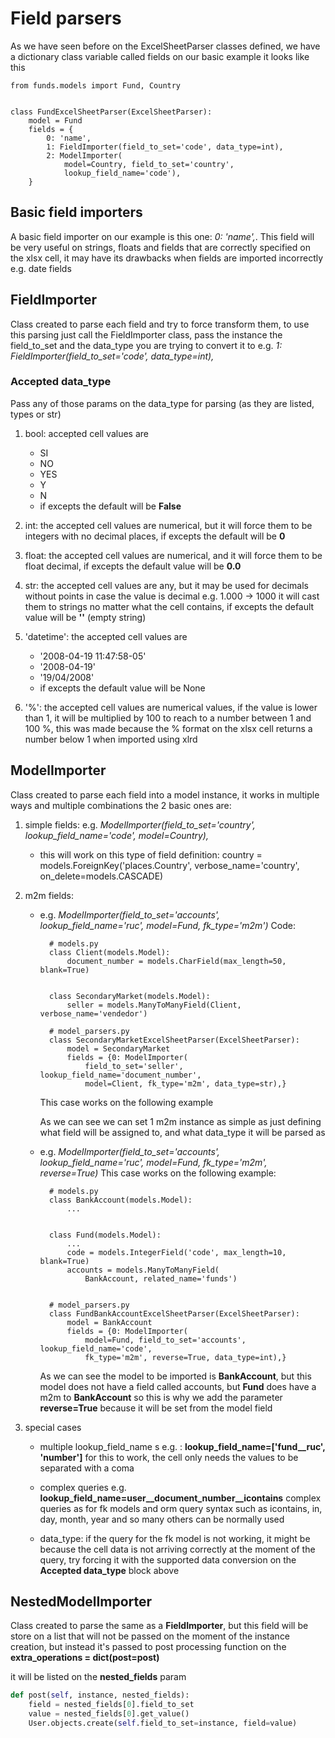 # Field parsers

As we have seen before on the ExcelSheetParser classes defined, we have a dictionary
class variable called fields on our basic example it looks like this

    from funds.models import Fund, Country


	class FundExcelSheetParser(ExcelSheetParser):
		model = Fund
		fields = {
			0: 'name',
			1: FieldImporter(field_to_set='code', data_type=int),
			2: ModelImporter(
				model=Country, field_to_set='country',
				lookup_field_name='code'),
		}


## Basic field importers

A basic field importer on our example is this one: *0: 'name',*.
This field will be very useful on strings, floats and fields that are correctly 
specified on the xlsx cell, it may have its drawbacks when fields are imported
incorrectly e.g. date fields
 
 
## FieldImporter

Class created to parse each field and try to force transform them, to use this parsing just
call the FieldImporter class, pass the instance the field_to_set and the data_type you are 
trying to convert it to e.g. *1: FieldImporter(field_to_set='code', data_type=int),*


### Accepted **data_type**

Pass any of those params on the data_type for parsing (as they are listed, types or str) 

1. bool: accepted cell values are 
    - SI 
    - NO
    - YES
    - Y
    - N 
    - if excepts the default will be **False**

2. int: the accepted cell values are numerical, but it will force them to be integers with 
    no decimal places, if excepts the default will be **0**

3. float: the accepted cell values are numerical, and it will force them to be float decimal,
    if excepts the default value will be **0.0**

4. str: the accepted cell values are any, but it may be used for decimals without points in case
    the value is decimal e.g. 1.000 -> 1000 it will cast them to strings no matter what the 
    cell contains, if excepts the default value will be **''** (empty string)

5. 'datetime': the accepted cell values are 
    - '2008-04-19 11:47:58-05'
    - '2008-04-19'
    - '19/04/2008'
    - if excepts the default value will be None

6. '%': the accepted cell values are numerical values, if the value is lower than 1,
    it will be multiplied by 100 to reach to a number between 1 and 100 %, this was made 
    because the % format on the xlsx cell returns a number below 1 when imported using xlrd 


## ModelImporter

Class created to parse each field into a model instance, it works in multiple ways and multiple 
combinations the 2 basic ones are:
1. simple fields: e.g. *ModelImporter(field_to_set='country', lookup_field_name='code', model=Country),*
    * this will work on this type of field definition: 
    country = models.ForeignKey('places.Country', verbose_name='country', on_delete=models.CASCADE)

2. m2m fields: 

    * e.g. *ModelImporter(field_to_set='accounts', lookup_field_name='ruc', model=Fund, fk_type='m2m')*
		Code:

			# models.py
			class Client(models.Model):
				document_number = models.CharField(max_length=50, blank=True)
		  
		  
			class SecondaryMarket(models.Model):
				seller = models.ManyToManyField(Client, verbose_name='vendedor')
			
			# model_parsers.py
			class SecondaryMarketExcelSheetParser(ExcelSheetParser):
				model = SecondaryMarket
				fields = {0: ModelImporter(
					field_to_set='seller', lookup_field_name='document_number',
					model=Client, fk_type='m2m', data_type=str),}

        
        This case works on the following example
        
        As we can see we can set 1 m2m instance as simple as just defining what field will be assigned to, and what 
        data_type it will be parsed as
      
    * e.g. *ModelImporter(field_to_set='accounts', lookup_field_name='ruc', model=Fund, fk_type='m2m', reverse=True)*
        This case works on the following example:

			# models.py
			class BankAccount(models.Model):
				...
		  
		  
			class Fund(models.Model):
				...
				code = models.IntegerField('code', max_length=10, blank=True)
				accounts = models.ManyToManyField(
					BankAccount, related_name='funds')
	
		  
			# model_parsers.py
			class FundBankAccountExcelSheetParser(ExcelSheetParser):
				model = BankAccount
				fields = {0: ModelImporter(
					model=Fund, field_to_set='accounts', lookup_field_name='code',
					fk_type='m2m', reverse=True, data_type=int),}

        As we can see the model to be imported is **BankAccount**, but this model
        does not have a field called accounts, but **Fund** does have a m2m to **BankAccount**
        so this is why we add the parameter **reverse=True** because it will be set from the model field

3. special cases
    - multiple lookup_field_name s e.g. : **lookup_field_name=['fund__ruc', 'number']**
        for this to work, the cell only needs the values to be separated with a coma
    
    - complex queries e.g. **lookup_field_name=user__document_number__icontains**
        complex queries as for fk models and orm query syntax such as icontains, in, day, month, 
        year and so many others can be normally used
    
    - data_type: if the query for the fk model is not working, it might be because the cell data
        is not arriving correctly at the moment of the query, try forcing it with the supported 
        data conversion on the **Accepted data_type** block above


## NestedModelImporter

Class created to parse the same as a **FieldImporter**, but this field will be store on 
a list that will not be passed on the moment of the instance creation, but instead it's
passed to post processing function on the **extra_operations = dict(post=post)**

it will be listed on the **nested_fields** param

```python
def post(self, instance, nested_fields):
    field = nested_fields[0].field_to_set
    value = nested_fields[0].get_value()
    User.objects.create(self.field_to_set=instance, field=value)
```

         